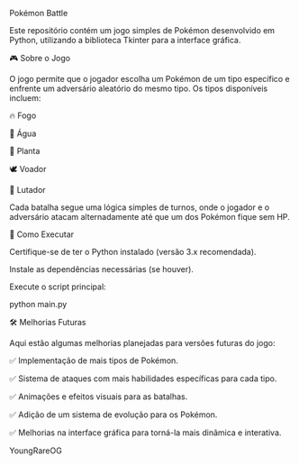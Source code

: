 Pokémon Battle

Este repositório contém um jogo simples de Pokémon desenvolvido em Python, utilizando a biblioteca Tkinter para a interface gráfica.

🎮 Sobre o Jogo

O jogo permite que o jogador escolha um Pokémon de um tipo específico e enfrente um adversário aleatório do mesmo tipo. Os tipos disponíveis incluem:

🔥 Fogo

🌊 Água

🌿 Planta

🕊️ Voador

🥊 Lutador

Cada batalha segue uma lógica simples de turnos, onde o jogador e o adversário atacam alternadamente até que um dos Pokémon fique sem HP.

🚀 Como Executar

Certifique-se de ter o Python instalado (versão 3.x recomendada).

Instale as dependências necessárias (se houver).

Execute o script principal:

python main.py

🛠️ Melhorias Futuras

Aqui estão algumas melhorias planejadas para versões futuras do jogo:

✅ Implementação de mais tipos de Pokémon.

✅ Sistema de ataques com mais habilidades específicas para cada tipo.

✅ Animações e efeitos visuais para as batalhas.

✅ Adição de um sistema de evolução para os Pokémon.

✅ Melhorias na interface gráfica para torná-la mais dinâmica e interativa.

YoungRareOG
